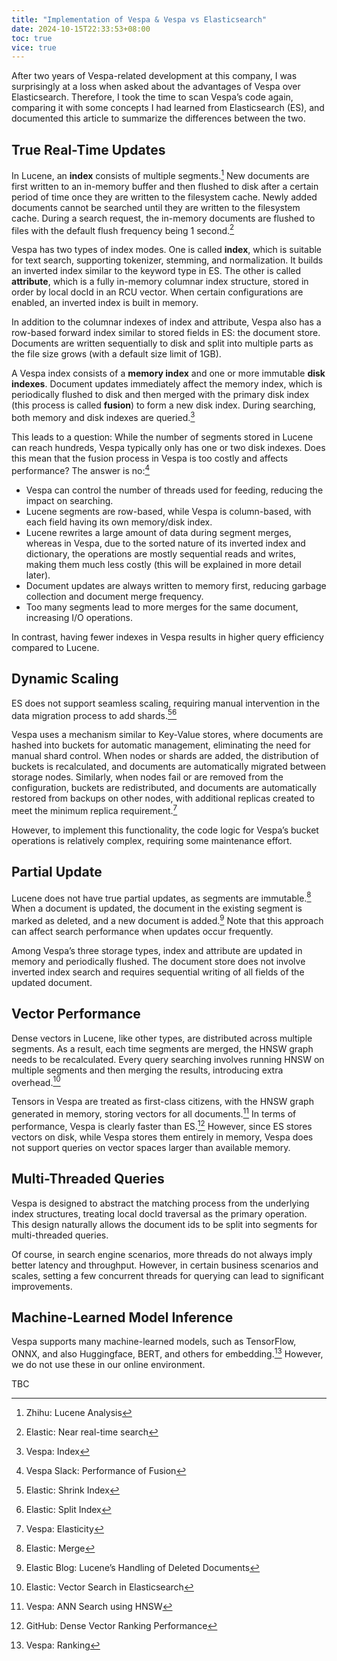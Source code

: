 ```yaml
---
title: "Implementation of Vespa & Vespa vs Elasticsearch"
date: 2024-10-15T22:33:53+08:00
toc: true
vice: true
---
```


After two years of Vespa-related development at this company, I was surprisingly at a loss when asked about the advantages of Vespa over Elasticsearch. Therefore, I took the time to scan Vespa’s code again, comparing it with some concepts I had learned from Elasticsearch (ES), and documented this article to summarize the differences between the two.

## True Real-Time Updates

In Lucene, an **index** consists of multiple segments.[^1] New documents are first written to an in-memory buffer and then flushed to disk after a certain period of time once they are written to the filesystem cache. Newly added documents cannot be searched until they are written to the filesystem cache. During a search request, the in-memory documents are flushed to files with the default flush frequency being 1 second.[^2]

Vespa has two types of index modes. One is called **index**, which is suitable for text search, supporting tokenizer, stemming, and normalization. It builds an inverted index similar to the keyword type in ES. The other is called **attribute**, which is a fully in-memory columnar index structure, stored in order by local docId in an RCU vector. When certain configurations are enabled, an inverted index is built in memory.

In addition to the columnar indexes of index and attribute, Vespa also has a row-based forward index similar to stored fields in ES: the document store. Documents are written sequentially to disk and split into multiple parts as the file size grows (with a default size limit of 1GB).

A Vespa index consists of a **memory index** and one or more immutable **disk indexes**. Document updates immediately affect the memory index, which is periodically flushed to disk and then merged with the primary disk index (this process is called **fusion**) to form a new disk index. During searching, both memory and disk indexes are queried.[^3]

This leads to a question: While the number of segments stored in Lucene can reach hundreds, Vespa typically only has one or two disk indexes. Does this mean that the fusion process in Vespa is too costly and affects performance? The answer is no:[^4]

- Vespa can control the number of threads used for feeding, reducing the impact on searching.
- Lucene segments are row-based, while Vespa is column-based, with each field having its own memory/disk index.
- Lucene rewrites a large amount of data during segment merges, whereas in Vespa, due to the sorted nature of its inverted index and dictionary, the operations are mostly sequential reads and writes, making them much less costly (this will be explained in more detail later).
- Document updates are always written to memory first, reducing garbage collection and document merge frequency.
- Too many segments lead to more merges for the same document, increasing I/O operations.

In contrast, having fewer indexes in Vespa results in higher query efficiency compared to Lucene.

## Dynamic Scaling

ES does not support seamless scaling, requiring manual intervention in the data migration process to add shards.[^7][^8]

Vespa uses a mechanism similar to Key-Value stores, where documents are hashed into buckets for automatic management, eliminating the need for manual shard control. When nodes or shards are added, the distribution of buckets is recalculated, and documents are automatically migrated between storage nodes. Similarly, when nodes fail or are removed from the configuration, buckets are redistributed, and documents are automatically restored from backups on other nodes, with additional replicas created to meet the minimum replica requirement.[^9]

However, to implement this functionality, the code logic for Vespa’s bucket operations is relatively complex, requiring some maintenance effort.

## Partial Update

Lucene does not have true partial updates, as segments are immutable.[^5] When a document is updated, the document in the existing segment is marked as deleted, and a new document is added.[^6] Note that this approach can affect search performance when updates occur frequently.

Among Vespa’s three storage types, index and attribute are updated in memory and periodically flushed. The document store does not involve inverted index search and requires sequential writing of all fields of the updated document.

## Vector Performance

Dense vectors in Lucene, like other types, are distributed across multiple segments. As a result, each time segments are merged, the HNSW graph needs to be recalculated. Every query searching involves running HNSW on multiple segments and then merging the results, introducing extra overhead.[^13]

Tensors in Vespa are treated as first-class citizens, with the HNSW graph generated in memory, storing vectors for all documents.[^11] In terms of performance, Vespa is clearly faster than ES.[^12] However, since ES stores vectors on disk, while Vespa stores them entirely in memory, Vespa does not support queries on vector spaces larger than available memory.

## Multi-Threaded Queries

Vespa is designed to abstract the matching process from the underlying index structures, treating local docId traversal as the primary operation. This design naturally allows the document ids to be split into segments for multi-threaded queries.

Of course, in search engine scenarios, more threads do not always imply better latency and throughput. However, in certain business scenarios and scales, setting a few concurrent threads for querying can lead to significant improvements.

## Machine-Learned Model Inference 

Vespa supports many machine-learned models, such as TensorFlow, ONNX, and also Huggingface, BERT, and others for embedding.[^10] However, we do not use these in our online environment.

TBC

[^1]: Zhihu: Lucene Analysis
[^2]: Elastic: Near real-time search
[^3]: Vespa: Index
[^4]: Vespa Slack: Performance of Fusion
[^5]: Elastic: Merge
[^6]: Elastic Blog: Lucene’s Handling of Deleted Documents
[^7]: Elastic: Shrink Index
[^8]: Elastic: Split Index
[^9]: Vespa: Elasticity
[^10]: Vespa: Ranking
[^11]: Vespa: ANN Search using HNSW
[^12]: GitHub: Dense Vector Ranking Performance
[^13]: Elastic: Vector Search in Elasticsearch
